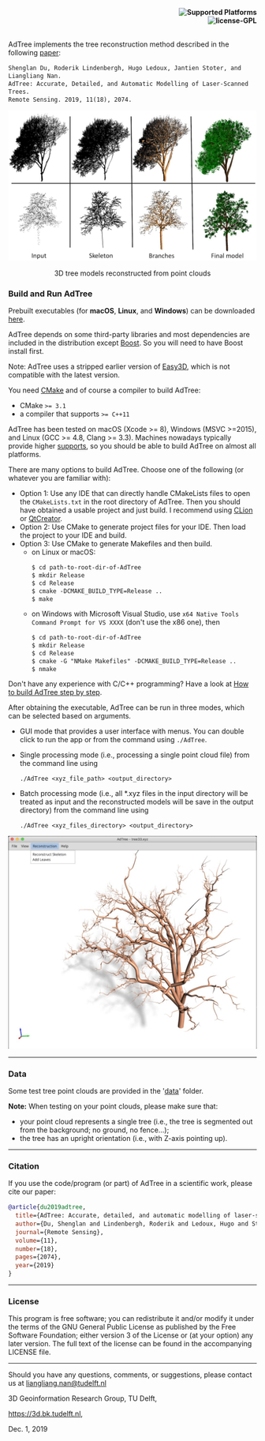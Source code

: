 <p align="right">
    <b> <img src="https://img.shields.io/badge/Supported%20Platforms-Windows%20%7C%20macOS%20%7C%20Linux-green" title="Supported Platforms"/> </b> <br>
    <b> <img src="https://img.shields.io/badge/license-GPL-blue" title="license-GPL"/> </b> <br> <br>
</p>


AdTree implements the tree reconstruction method described in the following [paper](https://3d.bk.tudelft.nl/liangliang/publications/2019/adtree/AdTree_RS-2019.pdf):
```
Shenglan Du, Roderik Lindenbergh, Hugo Ledoux, Jantien Stoter, and Liangliang Nan.
AdTree: Accurate, Detailed, and Automatic Modelling of Laser-Scanned Trees.
Remote Sensing. 2019, 11(18), 2074.
```

<img src="./resources/images/AdTree.jpg" width="800">
<p align="center">3D tree models reconstructed from point clouds</p>

### Build and Run AdTree
Prebuilt executables (for **macOS**, **Linux**, and **Windows**) can be downloaded 
[here](https://github.com/tudelft3d/adtree/releases). 

AdTree depends on some third-party libraries and most dependencies are included in the distribution except 
[Boost](https://www.boost.org/). So you will need to have Boost install first. 

Note: AdTree uses a stripped earlier version of [Easy3D](https://github.com/LiangliangNan/Easy3D), which is not 
compatible with the latest version.

You need [CMake](https://cmake.org/download/) and of course a compiler to build AdTree:

- CMake `>= 3.1`
- a compiler that supports `>= C++11`

AdTree has been tested on macOS (Xcode >= 8), Windows (MSVC >=2015), and Linux (GCC >= 4.8, Clang >= 3.3). Machines 
nowadays typically provide higher [supports](https://en.cppreference.com/w/cpp/compiler_support), so you should be 
able to build AdTree on almost all platforms.

There are many options to build AdTree. Choose one of the following (or whatever you are familiar with):

- Option 1: Use any IDE that can directly handle CMakeLists files to open the `CMakeLists.txt` in the root directory 
of AdTree. Then you should have obtained a usable project and just build. I recommend using
 [CLion](https://www.jetbrains.com/clion/) or [QtCreator](https://www.qt.io/product).
- Option 2: Use CMake to generate project files for your IDE. Then load the project to your IDE and build.
- Option 3: Use CMake to generate Makefiles and then build.
  - on Linux or macOS:
    ```
    $ cd path-to-root-dir-of-AdTree 
    $ mkdir Release
    $ cd Release
    $ cmake -DCMAKE_BUILD_TYPE=Release ..
    $ make
    ```
  - on Windows with Microsoft Visual Studio, use `x64 Native Tools Command Prompt for VS XXXX` (don't use the x86 one), then
    ```
    $ cd path-to-root-dir-of-AdTree 
    $ mkdir Release
    $ cd Release
    $ cmake -G "NMake Makefiles" -DCMAKE_BUILD_TYPE=Release ..
    $ nmake
    ```

Don't have any experience with C/C++ programming? Have a look at [How to build AdTree step by step](./How_to_build.md).

After obtaining the executable, AdTree can be run in three modes, which can be selected based 
on arguments.
  - GUI mode that provides a user interface with menus. You can double click to run the app or from the command 
    using `./AdTree`.

  - Single processing mode (i.e., processing a single point cloud file) from the command line using
    ```
    ./AdTree <xyz_file_path> <output_directory>
    ```
 - Batch processing mode (i.e., all *.xyz files in the input directory will be treated as input and the reconstructed 
   models will be save in the output directory) from the command line using 
    ```
    ./AdTree <xyz_files_directory> <output_directory>
    ```

<p align="center"> 
     <img src="./resources/images/ui.jpg" width="600"> 
</p>
 

---

### Data
Some test tree point clouds are provided in the '[data](./data)' folder.

**Note:** When testing on your point clouds, please make sure that:
 - your point cloud represents a single tree (i.e., the tree is segmented out from the background; no ground, no fence...);
 - the tree has an upright orientation (i.e., with Z-axis pointing up).

---
### Citation
If you use the code/program (or part) of AdTree in a scientific work, please cite our paper:

```bibtex
@article{du2019adtree,
  title={AdTree: Accurate, detailed, and automatic modelling of laser-scanned trees},
  author={Du, Shenglan and Lindenbergh, Roderik and Ledoux, Hugo and Stoter, Jantien and Nan, Liangliang},
  journal={Remote Sensing},
  volume={11},
  number={18},
  pages={2074},
  year={2019}
}
```

---

### License
This program is free software; you can redistribute it and/or modify it under the terms of the GNU General Public License as published by the Free Software Foundation; either version 3 of the License or (at your option) any later version. The full text of the license can be found in the accompanying LICENSE file.

---

Should you have any questions, comments, or suggestions, please contact us at liangliang.nan@tudelft.nl

3D Geoinformation Research Group, TU Delft,

https://3d.bk.tudelft.nl,

Dec. 1, 2019

